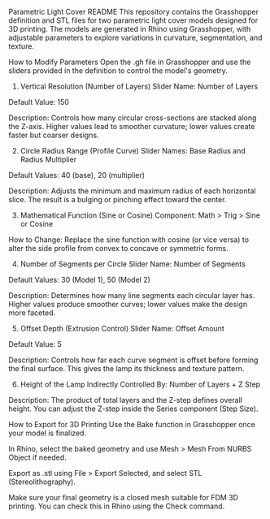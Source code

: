 Parametric Light Cover  README
This repository contains the Grasshopper definition and STL files for two parametric light cover models designed for 3D printing. The models are generated in Rhino using Grasshopper, with adjustable parameters to explore variations in curvature, segmentation, and texture.



How to Modify Parameters
Open the .gh file in Grasshopper and use the sliders provided in the definition to control the model's geometry.

1. Vertical Resolution (Number of Layers)
Slider Name: Number of Layers

Default Value: 150

Description: Controls how many circular cross-sections are stacked along the Z-axis. Higher values lead to smoother curvature; lower values create faster but coarser designs.

2. Circle Radius Range (Profile Curve)
Slider Names: Base Radius and Radius Multiplier

Default Values: 40 (base), 20 (multiplier)

Description: Adjusts the minimum and maximum radius of each horizontal slice. The result is a bulging or pinching effect toward the center.

3. Mathematical Function (Sine or Cosine)
Component: Math > Trig > Sine or Cosine

How to Change: Replace the sine function with cosine (or vice versa) to alter the side profile from convex to concave or symmetric forms.

4. Number of Segments per Circle
Slider Name: Number of Segments

Default Values: 30 (Model 1), 50 (Model 2)

Description: Determines how many line segments each circular layer has. Higher values produce smoother curves; lower values make the design more faceted.

5. Offset Depth (Extrusion Control)
Slider Name: Offset Amount

Default Value: 5

Description: Controls how far each curve segment is offset before forming the final surface. This gives the lamp its thickness and texture pattern.

6. Height of the Lamp
Indirectly Controlled By: Number of Layers + Z Step

Description: The product of total layers and the Z-step defines overall height. You can adjust the Z-step inside the Series component (Step Size).

How to Export for 3D Printing
Use the Bake function in Grasshopper once your model is finalized.

In Rhino, select the baked geometry and use Mesh > Mesh From NURBS Object if needed.

Export as .stl using File > Export Selected, and select STL (Stereolithography).

Make sure your final geometry is a closed mesh suitable for FDM 3D printing. You can check this in Rhino using the Check command.

